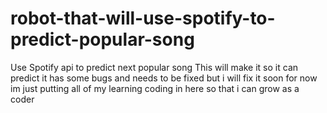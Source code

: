 # robot-that-will-use-spotify-to-predict-popular-song
Use Spotify api to predict next popular song 
This will make it so it can predict it has some bugs and needs to be fixed but i will fix it soon
for now im just putting all of my learning coding in here so that i can grow as a coder

